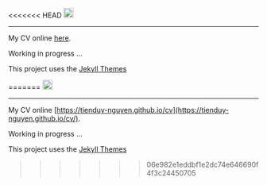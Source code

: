 <<<<<<< HEAD
<a href="https://jekyll-themes.com">
<img src="https://img.shields.io/badge/featured%20on-JT-red.svg" height="20" alt="Jekyll Themes Shield" >
</a>

-----------------------

My CV online [here](https://tienduy-nguyen.github.io/cv/).

Working in progress ...

This project uses the [Jekyll Themes](https://github.com/sharu725/online-cv)

=======
<a href="https://jekyll-themes.com">
<img src="https://img.shields.io/badge/featured%20on-JT-red.svg" height="20" alt="Jekyll Themes Shield" >
</a>

-----------------------

My CV online [https://tienduy-nguyen.github.io/cv](https://tienduy-nguyen.github.io/cv/).

Working in progress ...

This project uses the [Jekyll Themes](https://github.com/sharu725/online-cv)

>>>>>>> 06e982e1eddbf1e2dc74e646690f4f3c24450705
